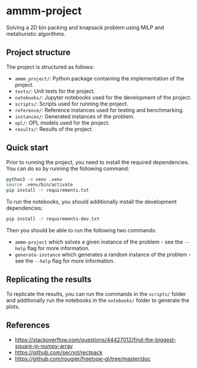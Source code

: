 # ammm-project

Solving a 2D bin packing and knapsack problem using MILP and metahuristic algorithms.

## Project structure

The project is structured as follows:

- `ammm_project/`: Python package containing the implementation of the project.
- `tests/`: Unit tests for the project.
- `notebooks/`: Jupyter notebooks used for the development of the project.
- `scripts/`: Scripts used for running the project.
- `reference/`: Reference instances used for testing and benchmarking.
- `instances/`: Generated instances of the problem.
- `opl/`: OPL models used for the project.
- `results/`: Results of the project.

## Quick start

Prior to running the project, you need to install the required dependencies.
You can do so by running the following command:

```bash
python3 -m venv .venv
source .venv/bin/activate
pip install -r requirements.txt
```

To run the notebooks, you should additionally install the development dependencies:
```bash
pip install -r requirements-dev.txt
```

Then you should be able to run the following two commands:
- `ammm-project` which solves a given instance of the problem - see the `--help` flag for more information.
- `generate-instance` which generates a random instance of the problem - see the `--help` flag for more information.

## Replicating the results

To replicate the results, you can run the commands in the `scripts/` folder and additionally run the notebooks in the `notebooks/` folder to generate the plots.

## References

- https://stackoverflow.com/questions/44427012/find-the-biggest-square-in-numpy-array
- https://github.com/secnot/rectpack
- https://github.com/rougier/freetype-gl/tree/master/doc

